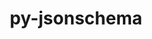 ---
title: "py-jsonschema"
layout: cache
categories: [package, v0.18.1]
meta: {"versions": ["2.6.0", "4.4.0"], "compilers": ["gcc@=7.3.1", "gcc@=7.5.0"], "oss": ["amzn2", "ubuntu18.04"], "platforms": ["linux"], "targets": ["aarch64", "graviton2", "x86_64", "x86_64_v3", "x86_64_v4"], "stacks": ["aws-isc", "aws-isc-aarch64", "data-vis-sdk", "e4s", "radiuss", "root"], "num_specs": 9, "num_specs_by_stack": {"root": 9, "aws-isc-aarch64": 2, "e4s": 3, "radiuss": 1, "aws-isc": 2, "data-vis-sdk": 1}}
spec_details: [{"hash": "4tognng2l3clskrnufah5lpudjo33h6h", "compiler": "gcc@=7.3.1", "versions": ["4.4.0"], "os": "amzn2", "platform": "linux", "target": "aarch64", "variants": [], "stacks": ["root", "aws-isc-aarch64"], "size": "-", "tarball": "https://binaries.spack.io/v0.18.1/build_cache/linux-amzn2-aarch64/gcc-7.3.1/py-jsonschema-4.4.0/linux-amzn2-aarch64-gcc-7.3.1-py-jsonschema-4.4.0-4tognng2l3clskrnufah5lpudjo33h6h.spack"}, {"hash": "r7t6wugz7t7cpak3q24tcay6hhje6nu5", "compiler": "gcc@=7.5.0", "versions": ["4.4.0"], "os": "ubuntu18.04", "platform": "linux", "target": "x86_64", "variants": [], "stacks": ["root", "e4s"], "size": "-", "tarball": "https://binaries.spack.io/v0.18.1/build_cache/linux-ubuntu18.04-x86_64/gcc-7.5.0/py-jsonschema-4.4.0/linux-ubuntu18.04-x86_64-gcc-7.5.0-py-jsonschema-4.4.0-r7t6wugz7t7cpak3q24tcay6hhje6nu5.spack"}, {"hash": "illtqprjabyyzqivuxn2ayvxpiwjdey5", "compiler": "gcc@=7.3.1", "versions": ["4.4.0"], "os": "amzn2", "platform": "linux", "target": "graviton2", "variants": [], "stacks": ["root", "aws-isc-aarch64"], "size": "-", "tarball": "https://binaries.spack.io/v0.18.1/build_cache/linux-amzn2-graviton2/gcc-7.3.1/py-jsonschema-4.4.0/linux-amzn2-graviton2-gcc-7.3.1-py-jsonschema-4.4.0-illtqprjabyyzqivuxn2ayvxpiwjdey5.spack"}, {"hash": "obtgwo2kv3eomlhcvin7sq3ugb2jw3kd", "compiler": "gcc@=7.5.0", "versions": ["4.4.0"], "os": "ubuntu18.04", "platform": "linux", "target": "x86_64", "variants": [], "stacks": ["root", "radiuss"], "size": "-", "tarball": "https://binaries.spack.io/v0.18.1/build_cache/linux-ubuntu18.04-x86_64/gcc-7.5.0/py-jsonschema-4.4.0/linux-ubuntu18.04-x86_64-gcc-7.5.0-py-jsonschema-4.4.0-obtgwo2kv3eomlhcvin7sq3ugb2jw3kd.spack"}, {"hash": "s6odke2qyesiwvakyqubqyi4n6fefbjt", "compiler": "gcc@=7.3.1", "versions": ["4.4.0"], "os": "amzn2", "platform": "linux", "target": "x86_64_v3", "variants": [], "stacks": ["root", "aws-isc"], "size": "-", "tarball": "https://binaries.spack.io/v0.18.1/build_cache/linux-amzn2-x86_64_v3/gcc-7.3.1/py-jsonschema-4.4.0/linux-amzn2-x86_64_v3-gcc-7.3.1-py-jsonschema-4.4.0-s6odke2qyesiwvakyqubqyi4n6fefbjt.spack"}, {"hash": "uninkjsn6m2mmkdmbiuuo5qrufmqxjtc", "compiler": "gcc@=7.5.0", "versions": ["4.4.0"], "os": "ubuntu18.04", "platform": "linux", "target": "x86_64", "variants": [], "stacks": ["data-vis-sdk", "root"], "size": "-", "tarball": "https://binaries.spack.io/v0.18.1/build_cache/linux-ubuntu18.04-x86_64/gcc-7.5.0/py-jsonschema-4.4.0/linux-ubuntu18.04-x86_64-gcc-7.5.0-py-jsonschema-4.4.0-uninkjsn6m2mmkdmbiuuo5qrufmqxjtc.spack"}, {"hash": "ehpiqc7czdwyz7krw5jckwqggannbaec", "compiler": "gcc@=7.3.1", "versions": ["4.4.0"], "os": "amzn2", "platform": "linux", "target": "x86_64_v4", "variants": [], "stacks": ["root", "aws-isc"], "size": "-", "tarball": "https://binaries.spack.io/v0.18.1/build_cache/linux-amzn2-x86_64_v4/gcc-7.3.1/py-jsonschema-4.4.0/linux-amzn2-x86_64_v4-gcc-7.3.1-py-jsonschema-4.4.0-ehpiqc7czdwyz7krw5jckwqggannbaec.spack"}, {"hash": "k5ukbdaguxx5wesvs7l5zcupzido7232", "compiler": "gcc@=7.5.0", "versions": ["2.6.0"], "os": "ubuntu18.04", "platform": "linux", "target": "x86_64", "variants": [], "stacks": ["root", "e4s"], "size": "-", "tarball": "https://binaries.spack.io/v0.18.1/build_cache/linux-ubuntu18.04-x86_64/gcc-7.5.0/py-jsonschema-2.6.0/linux-ubuntu18.04-x86_64-gcc-7.5.0-py-jsonschema-2.6.0-k5ukbdaguxx5wesvs7l5zcupzido7232.spack"}, {"hash": "4ysagm64xb6sayybnzszikvacb5y3h6m", "compiler": "gcc@=7.5.0", "versions": ["4.4.0"], "os": "ubuntu18.04", "platform": "linux", "target": "x86_64", "variants": [], "stacks": ["root", "e4s"], "size": "-", "tarball": "https://binaries.spack.io/v0.18.1/build_cache/linux-ubuntu18.04-x86_64/gcc-7.5.0/py-jsonschema-4.4.0/linux-ubuntu18.04-x86_64-gcc-7.5.0-py-jsonschema-4.4.0-4ysagm64xb6sayybnzszikvacb5y3h6m.spack"}]
---